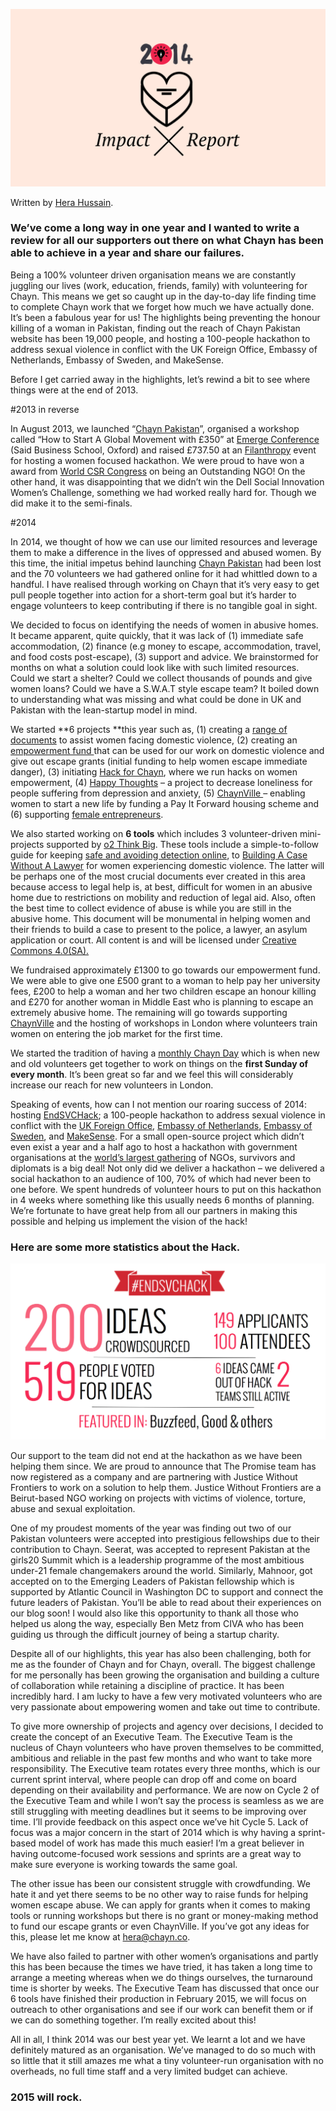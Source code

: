 ![](/assets/2014-IMPACT.png)

Written by [Hera Hussain](http://medium.com/@hera).

### We’ve come a long way in one year and I wanted to write a review for all our supporters out there on what Chayn has been able to achieve in a year and share our failures. 

Being a 100% volunteer driven organisation means we are constantly juggling our lives (work, education, friends, family) with volunteering for Chayn. This means we get so caught up in the day-to-day life finding time to complete Chayn work that we forget how much we have actually done. It’s been a fabulous year for us! The highlights being preventing the honour killing of a woman in Pakistan, finding out the reach of Chayn Pakistan website has been 19,000 people, and hosting a 100-people hackathon to address sexual violence in conflict with the UK Foreign Office, Embassy of Netherlands, Embassy of Sweden, and MakeSense.

 

Before I get carried away in the highlights, let’s rewind a bit to see where things were at the end of 2013.
 

#2013 in reverse

In August 2013, we launched “[Chayn Pakistan](http://chaynpakistan.org/)”, organised a workshop called “How to Start A Global Movement with £350” at [Emerge Conference ](http://chaynpakistan.org/2013/11/17/chayn-at-emerge/)(Said Business School, Oxford) and raised £737.50 at an [Filanthropy](http://www.filanthropystar.org/) event for hosting a women focused hackathon. We were proud to have won a award from [World CSR Congress](http://www.worldcsrcongress.com/) on being an Outstanding NGO! On the other hand, it was disappointing that we didn’t win the Dell Social Innovation Women’s Challenge, something we had worked really hard for. Though we did make it to the semi-finals.

 

#2014

In 2014, we thought of how we can use our limited resources and leverage them to make a difference in the lives of oppressed and abused women. By this time, the initial impetus behind launching [Chayn Pakistan](http://chaynpakistan.org/) had been lost and the 70 volunteers we had gathered online for it had whittled down to a handful. I have realised through working on Chayn that it’s very easy to get pull people together into action for a short-term goal but it’s harder to engage volunteers to keep contributing if there is no tangible goal in sight.

 

We decided to focus on identifying the needs of women in abusive homes. It became apparent, quite quickly, that it was lack of  (1) immediate safe accommodation, (2) finance (e.g money to escape, accommodation, travel, and food costs post-escape), (3) support and advice. We brainstormed for months on what a solution could look like with such limited resources. Could we start a shelter? Could we collect thousands of pounds and give women loans? Could we have a S.W.A.T style escape team? It boiled down to understanding what was missing and what could be done in UK and Pakistan with the lean-startup model in mind.

 

We started **6 projects **this year such as, (1) creating a [range of documents](http://chayn.co/portfolio_page/chaynscape/) to assist women facing domestic violence, (2) creating an [empowerment fund ](http://chayn.co/portfolio_page/empowerment-fund/)that can be used for our work on domestic violence and give out escape grants (initial funding to help women escape immediate danger), (3)  initiating [Hack for Chayn](http://chayn.co/portfolio_page/hack-for-chayn/), where we run hacks on women empowerment, (4) [Happy Thoughts](http://chayn.co/portfolio_page/happy-thoughts/) – a project to decrease loneliness for people suffering from depression and anxiety, (5) [ChaynVille ](http://chayn.co/portfolio_page/chaynville-the-next-generation-of-shelter-home/)– enabling women to start a new life by funding a Pay It Forward housing scheme and (6) supporting [female entrepreneurs](http://chayn.co/portfolio_page/supporting-micro-entrepreneurs/).

 

We also started working on **6 tools** which includes 3 volunteer-driven mini-projects supported by [o2 Think Big](http://www.o2thinkbig.co.uk/). These tools include a simple-to-follow guide for keeping [safe and avoiding detection online](http://chayn.co/portfolio_page/staying-safe-online/), to [Building A Case Without A Lawyer](http://chayn.co/portfolio_page/how-to-prepare-your-case-for-domestic-violence-survivors/) for women experiencing domestic violence. The latter will be perhaps one of the most crucial documents ever created in this area because access to legal help is,  at best, difficult for women in an abusive home due to restrictions on mobility and reduction of legal aid. Also, often the best time to collect evidence of abuse is while you are still in the abusive home. This document will be monumental in helping women and their friends to build a case to present to the police, a lawyer, an asylum application or court. All content is and will be licensed under [Creative Commons 4.0(SA).](https://creativecommons.org/licenses/by-sa/4.0/)

 

We fundraised approximately £1300 to go towards our empowerment fund. We were able to give one £500 grant to a woman to help pay her university fees, £200 to help a woman and her two children escape an honour killing and £270 for another woman in Middle East who is planning to escape an extremely abusive home. The remaining will go towards supporting [ChaynVille](http://chayn.co/portfolio_page/chaynville-the-next-generation-of-shelter-home/) and the hosting of workshops in London where volunteers train women on entering the job market for the first time.

 

We started the tradition of having a [monthly Chayn Day](http://chayn.co/events) which is when new and old volunteers get together to work on things on the **first Sunday of every month**. It’s been great so far and we feel this will considerably increase our reach for new volunteers in London.

 

Speaking of events, how can I not mention our roaring success of 2014: hosting [EndSVCHack](http://endsvchack.com/); a 100-people hackathon to address sexual violence in conflict with the [UK Foreign Office](http://blogs.fco.gov.uk/digitaldiplomacy/2014/07/18/end-sexual-violence-in-conflict-hack/), [Embassy of Netherlands](https://storify.com/dutchembassyUK/diplohack-endsvchack), [Embassy of Sweden](http://www.swedenabroad.com/en-GB/Embassies/London), and [MakeSense](http://www.makesense.org/). For a small open-source project which didn’t even exist a year and a half ago to host a hackathon with government organisations at the [world’s largest gathering](https://www.gov.uk/government/topical-events/sexual-violence-in-conflict) of NGOs, survivors and diplomats is a big deal! Not only did we deliver a hackathon – we delivered a social hackathon to an audience of 100, 70% of which had never been to one before. We spent hundreds of volunteer hours to put on this hackathon in 4 weeks where something like this usually needs 6 months of planning. We’re fortunate to have great help from all our partners in making this possible and helping us implement the vision of the hack!

 

### Here are some more statistics about the Hack.

![](/assets/Screen-Shot-2015-01-01-at-17.42.28.png)

Our support to the team did not end at the hackathon as we have been helping them since. We are proud to announce that The Promise team has now registered as a company and are partnering with Justice Without Frontiers to work on a solution to help them. Justice Without Frontiers are a Beirut-based NGO working on projects with victims of violence, torture, abuse and sexual exploitation.


One of my proudest moments of the year was finding out two of our Pakistan volunteers were accepted into prestigious fellowships due to their contribution to Chayn. Seerat, was accepted to represent Pakistan at the girls20 Summit which is a leadership programme of the most ambitious under-21 female changemakers around the world. Similarly, Mahnoor, got accepted on to the Emerging Leaders of Pakistan fellowship which is supported by Atlantic Council in Washington DC to support and connect the future leaders of Pakistan. You’ll be able to read about their experiences on our blog soon! I would also like this opportunity to thank all those who helped us along the way, especially Ben Metz from CIVA who has been guiding us through the difficult journey of being a startup charity.


Despite all of our highlights, this year has also been challenging, both for me as the founder of Chayn and for Chayn, overall. The biggest challenge for me personally has been growing the organisation and building a culture of collaboration while retaining a discipline of practice. It has been incredibly hard. I am lucky to have a few very motivated volunteers who are very passionate about empowering women and take out time to contribute.


To give more ownership of projects and agency over decisions, I decided to create the concept of an Executive Team. The Executive Team is the nucleus of Chayn volunteers who have proven themselves to be committed, ambitious and reliable in the past few months and who want to take more responsibility. The Executive team rotates every three months, which is our current sprint interval, where people can drop off and come on board depending on their availability and performance. We are now on Cycle 2 of the Executive Team and while I won’t say the process is seamless as we are still struggling with meeting deadlines but it seems to be improving over time. I’ll provide feedback on this aspect once we’ve hit Cycle 5. Lack of focus was a major concern in the start of 2014 which is why having a sprint-based model of work has made this much easier! I’m a great believer in having outcome-focused work sessions and sprints are a great way to make sure everyone is working towards the same goal.


The other issue has been our consistent struggle with crowdfunding. We hate it and yet there seems to be no other way to raise funds for helping women escape abuse. We can apply for grants when it comes to making tools or running workshops but there is no grant or money-making method to fund our escape grants or even ChaynVille. If you’ve got any ideas for this, please let me know at hera@chayn.co.


We have also failed to partner with other women’s organisations and partly this has been because the times we have tried, it has taken a long time to arrange a meeting whereas when we do things ourselves, the turnaround time is shorter by weeks. The Executive Team has discussed that once our 6 tools have finished their production in February 2015, we will focus on outreach to other organisations and see if our work can benefit them or if we can do something together. I’m really excited about this!


All in all, I think 2014 was our best year yet. We learnt a lot and we have definitely matured as an organisation. We’ve managed to do so much with so little that it still amazes me what a tiny volunteer-run organisation with no overheads, no full time staff and a very limited budget can achieve.


### 2015 will rock.
